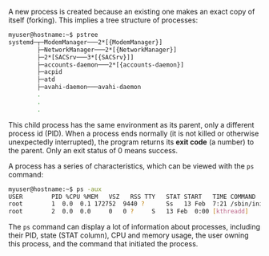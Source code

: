 A new process is created because an existing one makes an exact copy of itself (forking). This implies a tree structure of processes:
```bash
myuser@hostname:~$ pstree
systemd─┬─ModemManager───2*[{ModemManager}]
        ├─NetworkManager───2*[{NetworkManager}]
        ├─2*[SACSrv───3*[{SACSrv}]]
        ├─accounts-daemon───2*[{accounts-daemon}]
        ├─acpid
        ├─atd
        ├─avahi-daemon───avahi-daemon
        .
        .
        .
```
This child process has the same environment as its parent, only a different process id (PID). When a process ends normally (it is not killed or otherwise unexpectedly interrupted), the program returns its **exit code** (a number) to the parent. Only an exit status of 0 means success.

A process has a series of characteristics, which can be viewed with the `ps` command:
```bash
myuser@hostname:~$ ps -aux
USER     	PID %CPU %MEM	VSZ   RSS TTY  	STAT START   TIME COMMAND
root       	1  0.0  0.1 172752  9440 ?    	Ss   13 Feb  7:21 /sbin/init splash
root       	2  0.0  0.0  	0 	0 ?    	S	13 Feb  0:00 [kthreadd]
```
The `ps` command can display a lot of information about processes, including their PID, state (STAT column), CPU and memory usage, the user owning this process, and the command that initiated the process.
